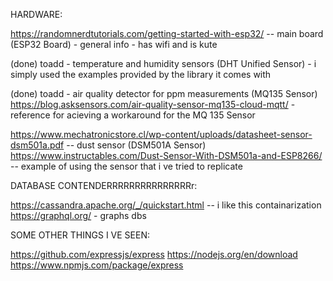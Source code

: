HARDWARE:

https://randomnerdtutorials.com/getting-started-with-esp32/ -- main board (ESP32 Board) - general info - has wifi and is kute

(done) toadd - temperature and humidity sensors (DHT Unified Sensor) - i simply used the examples provided by the library it comes with

(done) toadd - air quality detector for ppm measurements (MQ135 Sensor)
https://blog.asksensors.com/air-quality-sensor-mq135-cloud-mqtt/ - reference for acieving a workaround for the MQ 135 Sensor

https://www.mechatronicstore.cl/wp-content/uploads/datasheet-sensor-dsm501a.pdf -- dust sensor (DSM501A Sensor)
https://www.instructables.com/Dust-Sensor-With-DSM501a-and-ESP8266/ -- example of using the sensor that i ve tried to replicate

DATABASE CONTENDERRRRRRRRRRRRRRRr:

https://cassandra.apache.org/_/quickstart.html -- i like this containarization
https://graphql.org/ - graphs dbs

SOME OTHER THINGS I VE SEEN:

https://github.com/expressjs/express
https://nodejs.org/en/download
https://www.npmjs.com/package/express